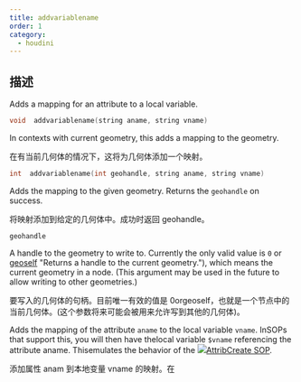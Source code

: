 ```yaml
---
title: addvariablename
order: 1
category:
  - houdini
---
```

    
## 描述

Adds a mapping for an attribute to a local variable.

```c
void  addvariablename(string aname, string vname)
```

In contexts with current geometry, this adds a mapping to the geometry.

在有当前几何体的情况下，这将为几何体添加一个映射。

```c
int  addvariablename(int geohandle, string aname, string vname)
```

Adds the mapping to the given geometry. Returns the `geohandle` on success.

将映射添加到给定的几何体中。成功时返回 geohandle。

`geohandle`

A handle to the geometry to write to. Currently the only valid value is `0` or
[geoself](geoself.html) "Returns a handle to the current geometry."), which
means the current geometry in a node. (This argument may be used in the future
to allow writing to other geometries.)

要写入的几何体的句柄。目前唯一有效的值是 0orgeoself，也就是一个节点中的当前几何体。(这个参数将来可能会被用来允许写到其他的几何体)。

Adds the mapping of the attribute `aname` to the local variable `vname`.
InSOPs that support this, you will then have thelocal variable `$vname`
referencing the attribute aname. Thisemulates the behavior of the
[![](../../icons/SOP/attribcreate.svg)AttribCreate
SOP](../../nodes/sop/attribcreate.html "Adds or edits user defined
attributes.").

添加属性 anam 到本地变量 vname 的映射。在
